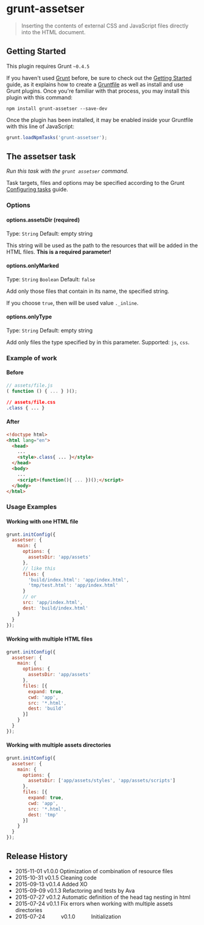 # grunt-assetser

> Inserting the contents of external CSS and JavaScript files directly into the HTML document.

## Getting Started
This plugin requires Grunt `~0.4.5`

If you haven't used [Grunt](http://gruntjs.com/) before, be sure to check out the [Getting Started](http://gruntjs.com/getting-started) guide, as it explains how to create a [Gruntfile](http://gruntjs.com/sample-gruntfile) as well as install and use Grunt plugins. Once you're familiar with that process, you may install this plugin with this command:

```shell
npm install grunt-assetser --save-dev
```

Once the plugin has been installed, it may be enabled inside your Gruntfile with this line of JavaScript:

```js
grunt.loadNpmTasks('grunt-assetser');
```

## The assetser task
_Run this task with the `grunt assetser` command._

Task targets, files and options may be specified according to the Grunt [Configuring tasks](http://gruntjs.com/configuring-tasks) guide.

### Options

#### options.assetsDir (required)
Type: `String` Default: empty string

This string will be used as the path to the resources that will be added in the HTML files. **This is a required parameter!**

#### options.onlyMarked
Type: `String` `Boolean` Default: `false`

Add only those files that contain in its name, the specified string.

If you choose `true`, then will be used value `._inline`.

#### options.onlyType
Type: `String` Default: empty string

Add only files the type specified by in this parameter. Supported: `js`, `css`.

### Example of work

#### Before
```js
// assets/file.js
( function () { ... } )();
```

```css
// assets/file.css
.class { ... }
```

#### After

```html
<!doctype html>
<html lang="en">
  <head>
    ...
    <style>.class{ ... }</style>
  </head>
  <body>
    ...
    <script>(function(){ ... })();</script>
  </body>
</html>
```

### Usage Examples

#### Working with one HTML file
```js
grunt.initConfig({
  assetser: {
    main: {
      options: {
        assetsDir: 'app/assets'
      },
      // like this
      files: {
        'build/index.html': 'app/index.html',
        'tmp/test.html': 'app/index.html'
      }
      // or
      src: 'app/index.html',
      dest: 'build/index.html'
    }
  }
});
```

#### Working with multiple HTML files
```js
grunt.initConfig({
  assetser: {
    main: {
      options: {
        assetsDir: 'app/assets'
      },
      files: [{
        expand: true,
        cwd: 'app',
        src: '*.html',
        dest: 'build'
      }]
    }
  }
});
```

#### Working with multiple assets directories
```js
grunt.initConfig({
  assetser: {
    main: {
      options: {
        assetsDir: ['app/assets/styles', 'app/assets/scripts']
      },
      files: [{
        expand: true,
        cwd: 'app',
        src: '*.html',
        dest: 'tmp'
      }]
    }
  }
});
```



## Release History

 - 2015-11-01   v1.0.0   Optimization of combination of resource files
 - 2015-10-31   v0.1.5   Cleaning code
 - 2015-09-13   v0.1.4   Added XO
 - 2015-09-09   v0.1.3   Refactoring and tests by Ava
 - 2015-07-27   v0.1.2   Automatic definition of the head tag nesting in html
 - 2015-07-24   v0.1.1   Fix errors when working with multiple assets directories
 - 2015-07-24   v0.1.0   Initialization
